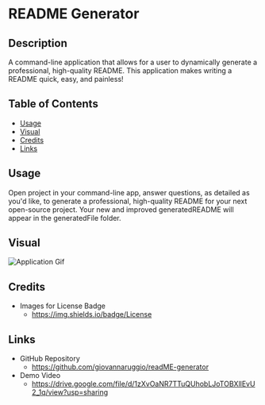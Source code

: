 # README Generator


## Description
A command-line application that allows for a user to dynamically generate a professional, high-quality README. This application makes writing a README quick, easy, and painless!


## Table of Contents

- [Usage](#usage)
- [Visual](#visual) 
- [Credits](#credits)
- [Links](#links)

## Usage
Open project in your command-line app, answer questions, as detailed as you'd like, to generate a professional, high-quality README for your next open-source project. Your new and improved generatedREADME will appear in the generatedFile folder.

## Visual

<img src="./demo/demoGif.gif" alt="Application Gif"/>

## Credits

- Images for License Badge
    - https://img.shields.io/badge/License

## Links

- GitHub Repository
    - https://github.com/giovannaruggio/readME-generator
- Demo Video
    - https://drive.google.com/file/d/1zXvOaNR7TTuQUhobLJoTOBXllEvU2_1q/view?usp=sharing


